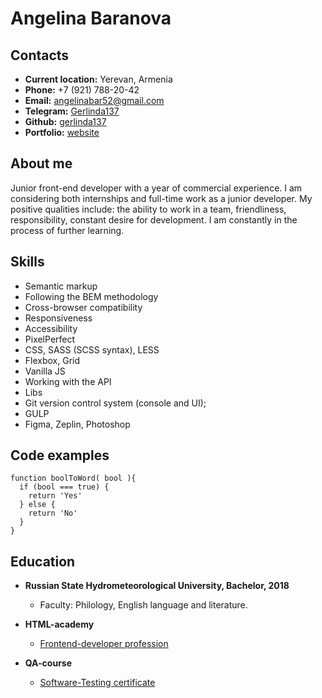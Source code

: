 # Angelina Baranova

## Contacts

- **Current location:** Yerevan, Armenia
- **Phone:** +7 (921) 788-20-42
- **Email:** angelinabar52@gmail.com
- **Telegram:** [Gerlinda137](https://t.me/Gerlinda137)
- **Github:** [gerlinda137](https://github.com/gerlinda137)
- **Portfolio:** [website](https://gerlinda137.github.io/portfolio/)

## About me

Junior front-end developer with a year of commercial experience. I am considering both internships and full-time work as a junior developer. My positive qualities include: the ability to work in a team, friendliness, responsibility, constant desire for development. I am constantly in the process of further learning.

## Skills

- Semantic markup
- Following the BEM methodology
- Cross-browser compatibility
- Responsiveness
- Accessibility
- PixelPerfect
- CSS, SASS (SCSS syntax), LESS
- Flexbox, Grid
- Vanilla JS
- Working with the API
- Libs
- Git version control system (console and UI);
- GULP
- Figma, Zeplin, Photoshop

## Code examples

```
function boolToWord( bool ){
  if (bool === true) {
    return 'Yes'
  } else {
    return 'No'
  }
}
```

## Education

- **Russian State Hydrometeorological University, Bachelor, 2018**

  - Faculty: Philology, English language and literature.

- **HTML-academy**

  - [Frontend-developer profession](https://htmlacademy.ru/profile/gerlinda137/certificates)

- **QA-course**

  - [Software-Testing certificate](http://cert.software-testing.ru/beginner/baranova.pdf)
